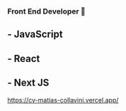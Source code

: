 ### Front End Developer 🤞

## - JavaScript
## - React
## - Next JS

https://cv-matias-collavini.vercel.app/

